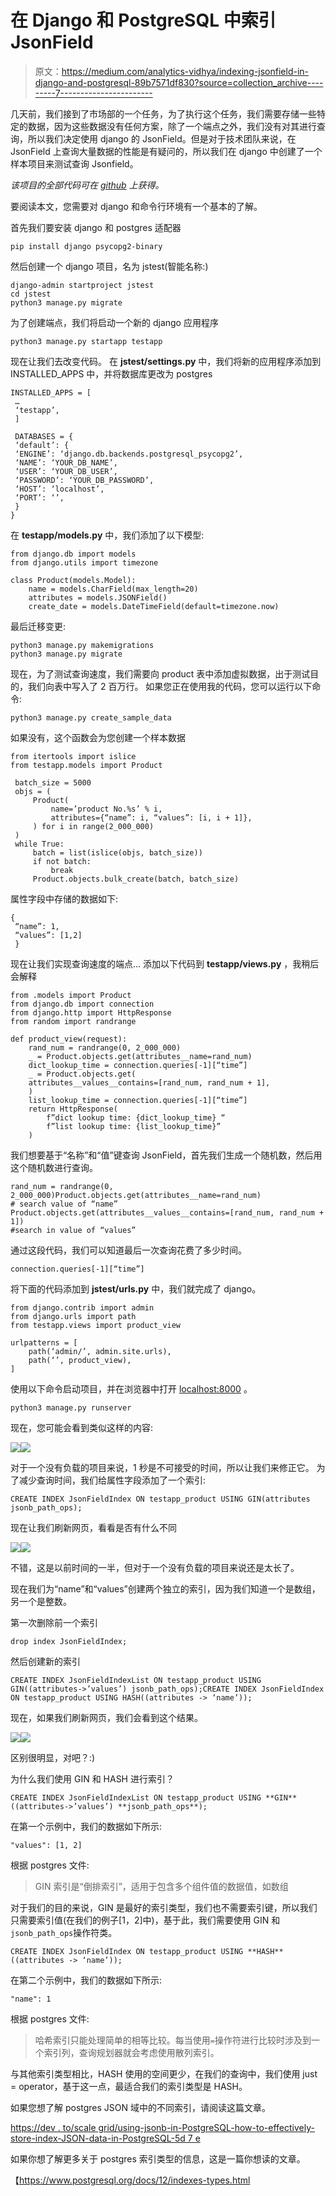 # 在 Django 和 PostgreSQL 中索引 JsonField

> 原文：<https://medium.com/analytics-vidhya/indexing-jsonfield-in-django-and-postgresql-89b7571df830?source=collection_archive---------7----------------------->

几天前，我们接到了市场部的一个任务，为了执行这个任务，我们需要存储一些特定的数据，因为这些数据没有任何方案，除了一个端点之外，我们没有对其进行查询，所以我们决定使用 django 的 JsonField。但是对于技术团队来说，在 JsonField 上查询大量数据的性能是有疑问的，所以我们在 django 中创建了一个样本项目来测试查询 Jsonfield。

*该项目的全部代码可在* [*github*](https://github.com/abtinmo/django_jsonfield_index) *上获得。*

要阅读本文，您需要对 django 和命令行环境有一个基本的了解。

首先我们要安装 django 和 postgres 适配器

```
pip install django psycopg2-binary
```

然后创建一个 django 项目，名为 jstest(智能名称:)

```
django-admin startproject jstest
cd jstest 
python3 manage.py migrate
```

为了创建端点，我们将启动一个新的 django 应用程序

```
python3 manage.py startapp testapp
```

现在让我们去改变代码。
在 **jstest/settings.py** 中，我们将新的应用程序添加到 INSTALLED_APPS 中，并将数据库更改为 postgres

```
INSTALLED_APPS = [
 …
 ‘testapp’,
 ]

 DATABASES = {
 ‘default’: {
 ‘ENGINE’: ‘django.db.backends.postgresql_psycopg2’,
 ‘NAME’: ‘YOUR_DB_NAME’,
 ‘USER’: ‘YOUR_DB_USER’,
 ‘PASSWORD’: ‘YOUR_DB_PASSWORD’,
 ‘HOST’: ‘localhost’,
 ‘PORT’: ‘’,
 }
}
```

在 **testapp/models.py** 中，我们添加了以下模型:

```
from django.db import models
from django.utils import timezone

class Product(models.Model):
    name = models.CharField(max_length=20)
    attributes = models.JSONField()
    create_date = models.DateTimeField(default=timezone.now)
```

最后迁移变更:

```
python3 manage.py makemigrations
python3 manage.py migrate
```

现在，为了测试查询速度，我们需要向 product 表中添加虚拟数据，出于测试目的，我们向表中写入了 2 百万行。
如果您正在使用我的代码，您可以运行以下命令:

```
python3 manage.py create_sample_data
```

如果没有，这个函数会为您创建一个样本数据

```
from itertools import islice
from testapp.models import Product

 batch_size = 5000
 objs = (
     Product(
         name=’product No.%s’ % i,
         attributes={“name”: i, “values”: [i, i + 1]},
     ) for i in range(2_000_000)
 )
 while True:
     batch = list(islice(objs, batch_size))
     if not batch:
         break
     Product.objects.bulk_create(batch, batch_size)
```

属性字段中存储的数据如下:

```
{
 “name”: 1,
 “values”: [1,2]
 }
```

现在让我们实现查询速度的端点…
添加以下代码到 **testapp/views.py** ，我稍后会解释

```
from .models import Product
from django.db import connection
from django.http import HttpResponse
from random import randrange

def product_view(request):
    rand_num = randrange(0, 2_000_000)
    _ = Product.objects.get(attributes__name=rand_num)
    dict_lookup_time = connection.queries[-1][“time”]
    _ = Product.objects.get(
    attributes__values__contains=[rand_num, rand_num + 1],
    )
    list_lookup_time = connection.queries[-1][“time”]
    return HttpResponse(
        f”dict lookup time: {dict_lookup_time} “
        f”list lookup time: {list_lookup_time}”
    )
```

我们想要基于“名称”和“值”键查询 JsonField，首先我们生成一个随机数，然后用这个随机数进行查询。

```
rand_num = randrange(0, 2_000_000)Product.objects.get(attributes__name=rand_num)
# search value of “name”
Product.objects.get(attributes__values__contains=[rand_num, rand_num + 1])
#search in value of “values”
```

通过这段代码，我们可以知道最后一次查询花费了多少时间。

```
connection.queries[-1][“time”]
```

将下面的代码添加到 **jstest/urls.py** 中，我们就完成了 django。

```
from django.contrib import admin
from django.urls import path
from testapp.views import product_view

urlpatterns = [
    path(‘admin/’, admin.site.urls),
    path(‘’, product_view),
]
```

使用以下命令启动项目，并在浏览器中打开 [localhost:8000](http://localhost:8000) 。

```
python3 manage.py runserver
```

现在，您可能会看到类似这样的内容:

![](img/e914d7705d39919a1a5889c638ff0449.png)![](img/cc53e6d1757d0398b15f6227f10e8a3c.png)

对于一个没有负载的项目来说，1 秒是不可接受的时间，所以让我们来修正它。
为了减少查询时间，我们给属性字段添加了一个索引:

```
CREATE INDEX JsonFieldIndex ON testapp_product USING GIN(attributes jsonb_path_ops);
```

现在让我们刷新网页，看看是否有什么不同

![](img/871f83b76e96779f2202785f62d4f3dd.png)![](img/83a4f1e0639867205ec688844d1a6535.png)

不错，这是以前时间的一半，但对于一个没有负载的项目来说还是太长了。

现在我们为“name”和“values”创建两个独立的索引，因为我们知道一个是数组，另一个是整数。

第一次删除前一个索引

```
drop index JsonFieldIndex;
```

然后创建新的索引

```
CREATE INDEX JsonFieldIndexList ON testapp_product USING GIN((attributes->’values’) jsonb_path_ops);CREATE INDEX JsonFieldIndex ON testapp_product USING HASH((attributes -> ‘name’));
```

现在，如果我们刷新网页，我们会看到这个结果。

![](img/becae8194921e6bfc400b4380da1e980.png)![](img/bc08aae71d796c6af7e2cb77bfe017d2.png)

区别很明显，对吧？:)

为什么我们使用 GIN 和 HASH 进行索引？

```
CREATE INDEX JsonFieldIndexList ON testapp_product USING **GIN**((attributes->’values’) **jsonb_path_ops**);
```

在第一个示例中，我们的数据如下所示:

```
"values": [1, 2]
```

根据 postgres 文件:

> GIN 索引是“倒排索引”，适用于包含多个组件值的数据值，如数组

对于我们的目的来说，GIN 是最好的索引类型，我们也不需要索引键，所以我们只需要索引值(在我们的例子[1，2]中)，基于此，我们需要使用 GIN 和`jsonb_path_ops`操作符类。

```
CREATE INDEX JsonFieldIndex ON testapp_product USING **HASH**((attributes -> ‘name’));
```

在第二个示例中，我们的数据如下所示:

```
"name": 1
```

根据 postgres 文件:

> 哈希索引只能处理简单的相等比较。每当使用`=`操作符进行比较时涉及到一个索引列，查询规划器就会考虑使用散列索引。

与其他索引类型相比，HASH 使用的空间更少，在我们的查询中，我们使用 just = operator，基于这一点，最适合我们的索引类型是 HASH。

如果您想了解 postgres JSON 域中的不同索引，请阅读这篇文章。

[https://dev . to/scale grid/using-jsonb-in-PostgreSQL-how-to-effectively-store-index-JSON-data-in-PostgreSQL-5d 7 e](https://dev.to/scalegrid/using-jsonb-in-postgresql-how-to-effectively-store-index-json-data-in-postgresql-5d7e)

如果你想了解更多关于 postgres 索引类型的信息，这是一篇你想读的文章。

【https://www.postgresql.org/docs/12/indexes-types.html 